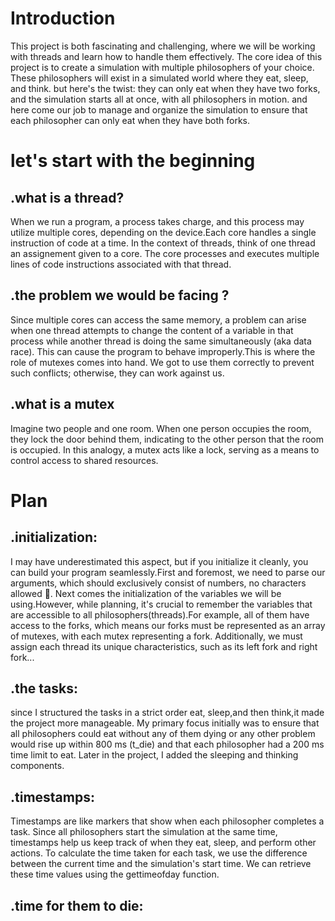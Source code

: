 # Introduction
This project is both fascinating and challenging, where we will be working with threads and learn how to handle them effectively. The core idea of this project is to create a simulation with multiple philosophers of your choice. These philosophers will exist in a simulated world where they eat, sleep, and think. but here's the twist: they can only eat when they have two forks, and the simulation starts all at once, with all philosophers in motion. and here come our job to manage and organize the simulation to ensure that each philosopher can only eat when they have both forks.
# let's start with the beginning
  ## .what is a thread?
  When we run a program, a process takes charge, and this process may utilize multiple cores, depending on the device.Each core handles a single instruction of code at a time. In the context of threads, think of one thread an assignement given to a core. The core processes and executes multiple lines of code instructions associated with that thread.
 ## .the problem we would be facing ?
   Since multiple cores can access the same memory, a problem can arise when one thread attempts to change the content of a variable in that process while another thread is doing the same simultaneously (aka data race). This can cause the program to behave improperly.This is where the role of mutexes comes into hand. We got to use them correctly to prevent such conflicts; otherwise, they can work against us.
  ## .what is a mutex
  Imagine two people and one room. When one person occupies the room, they lock the door behind them, indicating to the other person that the room is occupied. In this analogy, a mutex acts like a lock, serving as a means to control access to shared resources.
# Plan
  ## .initialization:
  I may have underestimated this aspect, but if you initialize it cleanly, you can build your program seamlessly.First and foremost, we need to parse our arguments, which should 
 exclusively consist of numbers, no characters allowed 👀.
  Next comes the initialization of the variables we will be using.However, while planning, it's crucial to remember the variables that are accessible to all philosophers(threads).For example, all of them have access to the forks, which means our forks must be represented as an array of mutexes, with each mutex representing a fork. Additionally, we must assign each thread its unique characteristics, such as its left fork and right fork...  
  ## .the tasks:
  since I structured the tasks in a strict order eat, sleep,and then think,it made the project more manageable. My primary focus initially was to ensure that all philosophers could eat without any of them dying or any other problem would rise up within 800 ms (t_die) and that each philosopher had a 200 ms time limit to eat. Later in the project, I added the sleeping and thinking components.
 ## .timestamps:
  Timestamps are like markers that show when each philosopher completes a task. Since all philosophers start the simulation at the same time, timestamps help us keep track of when they eat, sleep, and perform other actions. To calculate the time taken for each task, we use the difference between the current time and the simulation's start time. We can retrieve these time values using the gettimeofday function.
 ## .time for them to die:
   








